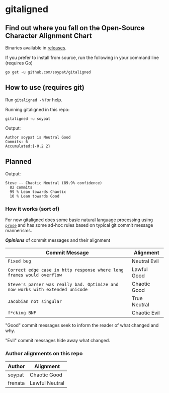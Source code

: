 # gitaligned
Find out where you fall on the Open-Source Character Alignment Chart
---

Binaries available in [releases](https://github.com/soypat/gitaligned/releases).

If you prefer to install from source, run the following in your command line (requires Go)
```
go get -u github.com/soypat/gitaligned
```

## How to use (requires git)
Run `gitaligned -h` for help.

Running gitaligned in this repo:
```
gitaligned -u soypat
```

Output:
```
Author soypat is Neutral Good
Commits: 6
Accumulated:{-0.2 2}
```



## Planned

Output:
```
Steve -- Chaotic Neutral (89.9% confidence)
  82 commits
  99 % Lean towards Chaotic
  10 % Lean towards Good
```

### How it works (sort of)

For now gitaligned does some basic natural language processing using [`prose`](https://github.com/jdkato/prose) and has some ad-hoc rules based on typical git commit message mannerisms.

***Opinions*** of commit messages and their alignment

| Commit Message | Alignment |
|---|---|
| `Fixed bug`  |   Neutral Evil  |
|`Correct edge case in http response where long frames would overflow` | Lawful Good |
| `Steve's parser was really bad. Optimize and now works with extended unicode` | Chaotic Good |
| `Jacobian not singular` | True Neutral |
| `f*cking BNF` | Chaotic Evil |

"Good" commit messages seek to inform the reader of what changed and why.

"Evil" commit messages hide away what changed.


### Author alignments on this repo

| Author | Alignment |
|--------|-----------|
| soypat | Chaotic Good |
| frenata | Lawful Neutral | 